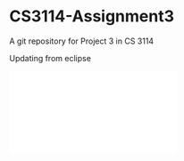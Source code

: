 # CS3114-Assignment3

A git repository for Project 3 in CS 3114

Updating from eclipse

![Alt text](/P3.pdf "Project Specs")
